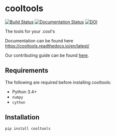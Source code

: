 # cooltools

[![Build Status](https://travis-ci.org/mirnylab/cooltools.svg?branch=master)](https://travis-ci.org/mirnylab/cooltools)
[![Documentation Status](https://readthedocs.org/projects/cooltools/badge/?version=latest)](https://cooltools.readthedocs.io/en/latest/?badge=latest)
[![DOI](https://zenodo.org/badge/82413481.svg)](https://zenodo.org/badge/latestdoi/82413481)

The tools for your .cool's

Documentation can be found here https://cooltools.readthedocs.io/en/latest/

Our contributing guide can be found [here](https://github.com/mirnylab/cooltools/blob/master/CONTRIBUTING.md).

## Requirements

The following are required before installing cooltools:

* Python 3.4+
* `numpy`
* `cython`

## Installation

```sh
pip install cooltools
```
